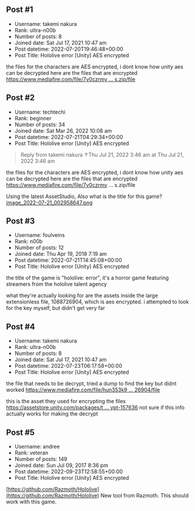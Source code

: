 ## Post #1
- Username: takemi nakura
- Rank: ultra-n00b
- Number of posts: 8
- Joined date: Sat Jul 17, 2021 10:47 am
- Post datetime: 2022-07-20T19:46:48+00:00
- Post Title: Hololive error [Unity] AES encrypted

the files for the characters are AES encrypted, i dont know how unity aes can be decrypted
here are the files that are encrypted
[https://www.mediafire.com/file/7v0czrmy ... s.zip/file](https://www.mediafire.com/file/7v0czrmyj539mj0/StreamingAssets.zip/file)
## Post #2
- Username: techtechi
- Rank: beginner
- Number of posts: 34
- Joined date: Sat Mar 26, 2022 10:08 am
- Post datetime: 2022-07-21T04:29:34+00:00
- Post Title: Hololive error [Unity] AES encrypted

> Reply from takemi nakura ↑Thu Jul 21, 2022 3:46 am at Thu Jul 21, 2022 3:46 am
>
> 
the files for the characters are AES encrypted, i dont know how unity aes can be decrypted
here are the files that are encrypted
https://www.mediafire.com/file/7v0czrmy ... s.zip/file

Using the latest AssetStudio, Also what is the title for this game?
[image_2022-07-21_002958647.png](https://xentaxbackup.github.io/file/22534_image_2022-07-21_002958647.png)
## Post #3
- Username: foulveins
- Rank: n00b
- Number of posts: 12
- Joined date: Thu Apr 19, 2018 7:19 am
- Post datetime: 2022-07-21T14:45:08+00:00
- Post Title: Hololive error [Unity] AES encrypted

the title of the game is "hololive: error", it's a horror game featuring streamers from the hololive talent agency

what they're actually looking for are the assets inside the large extensionless file, 1088726904, which is aes encrypted. i attempted to look for the key myself, but didn't get very far
## Post #4
- Username: takemi nakura
- Rank: ultra-n00b
- Number of posts: 8
- Joined date: Sat Jul 17, 2021 10:47 am
- Post datetime: 2022-07-23T06:17:58+00:00
- Post Title: Hololive error [Unity] AES encrypted

the file that needs to be decrypt, tried a dump to find the key but didnt worked
[https://www.mediafire.com/file/hun353k9 ... 26904/file](https://www.mediafire.com/file/hun353k9cx8w1pa/1088726904/file)

this is the asset they used for encrypting the files
[https://assetstore.unity.com/packages/t ... ypt-157636](https://assetstore.unity.com/packages/tools/utilities/encrypter-assetencrypt-157636)
not sure if this info actually works for making the decrypt
## Post #5
- Username: andree
- Rank: veteran
- Number of posts: 149
- Joined date: Sun Jul 09, 2017 8:36 pm
- Post datetime: 2022-09-23T12:58:55+00:00
- Post Title: Hololive error [Unity] AES encrypted

[https://github.com/Razmoth/Hololive](https://github.com/Razmoth/Hololive)
New tool from Razmoth.
This should work with this game.
